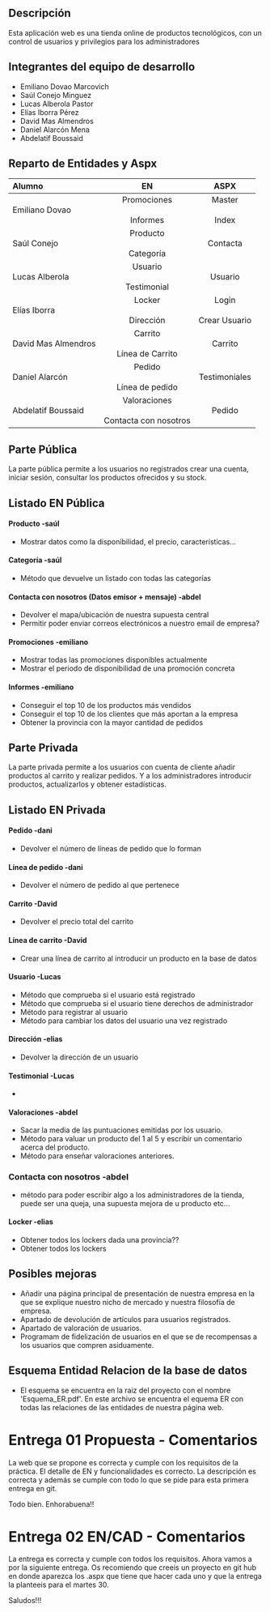 
## Descripción  
Esta aplicación web es una tienda online de productos tecnológicos, con un control de usuarios y privilegios para los administradores

## Integrantes del equipo de desarrollo
-  Emiliano Dovao Marcovich
-  Saúl Conejo Minguez
-  Lucas Alberola Pastor
-  Elías Iborra Pérez
-  David Mas Almendros
-  Daniel Alarcón Mena
-  Abdelatif Boussaid

## Reparto de Entidades y Aspx

|   Alumno    | EN |	ASPX |
| :----------- | :-----------: | :-----------: |
| Emiliano Dovao      |    Promociones <br></br>  Informes                    |		Master <br></br>  Index                            |
| Saúl Conejo         |    Producto <br></br>  Categoría                      |		Contacta                                           |
| Lucas Alberola      |    Usuario <br></br>  Testimonial                     |		Usuario											   |
| Elías Iborra        |    Locker <br></br>  Dirección                        |		Login <br></br> Crear Usuario                      |
| David Mas Almendros |    Carrito <br></br>  Línea de Carrito                |		Carrito							                   |
| Daniel Alarcón      |    Pedido <br></br>  Línea de pedido                  |		Testimoniales						               |
| Abdelatif Boussaid  |    Valoraciones <br></br>  Contacta con nosotros      |		Pedido											   |


## Parte Pública  
La parte pública permite a los usuarios no registrados crear una cuenta, iniciar sesión, consultar los productos ofrecidos y su stock.  
## Listado EN Pública  
#### Producto -saúl  
-  Mostrar datos como la disponibilidad, el precio, características...
#### Categoría -saúl  
-  Método que devuelve un listado con todas las categorías
#### Contacta con nosotros (Datos emisor + mensaje)  -abdel
-  Devolver el mapa/ubicación de nuestra supuesta central
-  Permitir poder enviar correos electrónicos a nuestro email de empresa?
#### Promociones  -emiliano
-  Mostrar todas las promociones disponibles actualmente
-  Mostrar el periodo de disponibilidad de una promoción concreta
#### Informes  -emiliano
-  Conseguir el top 10 de los productos más vendidos
-  Conseguir el top 10 de los clientes que más aportan a la empresa
-  Obtener la provincia con la mayor cantidad de pedidos

## Parte Privada  
La parte privada permite a los usuarios con cuenta de cliente añadir productos al carrito y realizar pedidos. Y a los administradores introducir productos, actualizarlos y obtener estadísticas.  
## Listado EN Privada  
#### Pedido  -dani
-  Devolver el número de líneas de pedido que lo forman
#### Línea de pedido  -dani
-  Devolver el número de pedido al que pertenece
#### Carrito -David
-  Devolver el precio total del carrito
#### Línea de carrito -David
-  Crear una línea de carrito al introducir un producto en la base de datos
#### Usuario  -Lucas
-  Método que comprueba si el usuario está registrado
-  Método que comprueba si el usuario tiene derechos de administrador
-  Método para registrar al usuario
-  Método para cambiar los datos del usuario una vez registrado
#### Dirección -elias  
-  Devolver la dirección de un usuario
#### Testimonial  -Lucas
-  
#### Valoraciones  -abdel
- Sacar la media de las puntuaciones emitidas por los usuario.
- Método para valuar un producto del 1 al 5 y escribir un comentario acerca del producto.
- Método para enseñar valoraciones anteriores.
### Contacta con nosotros -abdel
- método para poder escribir algo a los administradores de la tienda, puede ser una queja, una supuesta mejora de u producto etc...
#### Locker -elias
-  Obtener todos los lockers dada una provincia??
-  Obtener todos los lockers

## Posibles mejoras
-  Añadir una página principal de presentación de nuestra empresa en la que se explique nuestro nicho de mercado y nuestra filosofía de empresa.
-  Apartado de devolución de artículos para usuarios registrados.
-  Apartado de valoración de usuarios.
-  Programam de fidelización de usuarios en el que se de recompensas a los usuarios que compren asiduamente.

## Esquema Entidad Relacion de la base de datos
- El esquema se encuentra en la raiz del proyecto con el nombre 'Esquema_ER.pdf'. En este archivo se encuentra el equema ER con todas las relaciones de las entidades de nuestra página web.

# Entrega 01 Propuesta - Comentarios

La web que se propone es correcta y cumple con los requisitos de la práctica. El detalle de EN y funcionalidades es correcto. La descripción es correcta y además se cumple con todo lo que se pide para esta primera entrega en git.

Todo bien. Enhorabuena!!

# Entrega 02 EN/CAD - Comentarios

La entrega es correcta y cumple con todos los requisitos. Ahora vamos a por la siguiente entrega. Os recomiendo que creeis un proyecto en git hub en donde aparezca los .aspx que tiene que hacer cada uno y que la entrega la planteeis para el martes 30.

Saludos!!!


